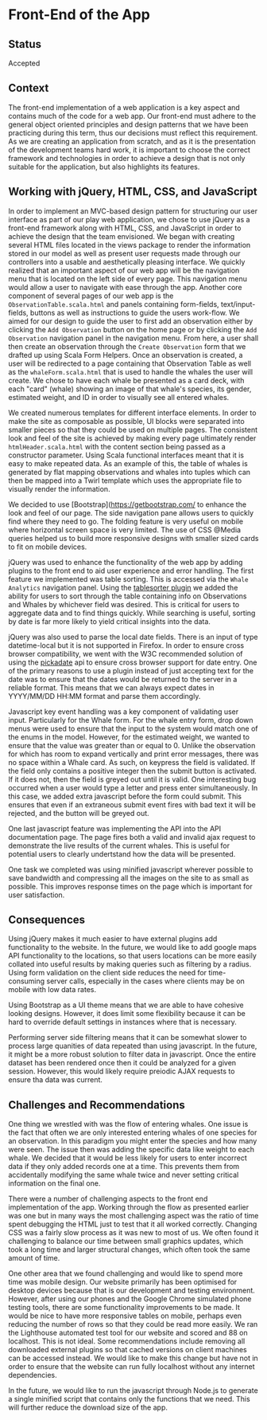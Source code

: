# Front-End of the App

## Status

Accepted

## Context

The front-end implementation of a web application is a key aspect and contains much of the code for a web app. Our front-end must adhere to the general object oriented principles 
and design patterns that we have been practicing during this term, thus our decisions must reflect this requirement. As we are creating an application from scratch, and as it is 
the presentation of the development teams hard work, it is important to choose the correct framework and technologies in order to achieve a design that is not only suitable 
for the application, but also highlights its features. 

## Working with jQuery, HTML, CSS, and JavaScript

In order to implement an MVC-based design pattern for structuring our user interface as part of our play web application, we chose to use jQuery as a front-end 
framework along with HTML, CSS, and JavaScript in order to achieve the design that the team envisioned. We began with creating several HTML files located in the views package to 
render the information stored in our model as well as present user requests made through our controllers into a usable and aesthetically pleasing interface. We quickly realized that
an important aspect of our web app will be the navigation menu that is located on the left side of every page. This navigation menu would allow a user to navigate with ease through the
app. Another core component of several pages of our web app is the `ObservationTable.scala.html` and panels containing form-fields, text/input-fields, buttons as well as instructions to 
guide the users work-flow. We aimed for our design to guide the user to first add an observation either by clicking the `Add Observation` button on the home page or by clicking the 
`Add Observation` navigation panel in the navigation menu. From here, a user shall then create an observation through the `Create Observation` form that we drafted up using Scala Form Helpers.
Once an observation is created, a user will be redirected to a page containing that Observation Table as well as the `whaleForm.scala.html` that is used to handle the whales the user
will create. We chose to have each whale be presented as a card deck, with each "card" (whale) showing an image of that whale's species, its gender, estimated weight, and ID in order to visually 
see all entered whales. 

We created numerous templates for different interface elements. In order to make the site as composable as possible,
UI blocks were separated into smaller pieces so that they could be used on multiple pages. The consistent look and feel
of the site is achieved by making every page ultimately render `htmlHeader.scala.html` with the content section
being passed as a constructor parameter. Using Scala functional interfaces meant that it is easy to make repeated data.
As an example of this, the table of whales is generated by flat mapping observations and whales into tuples which can
then be mapped into a Twirl template which uses the appropriate file to visually render the information.


We decided to use [Bootstrap](https://getbootstrap.com/ to enhance the look and feel of our page. The side navigation
pane allows users to quickly find where they need to go. The folding feature is very useful on mobile where horizontal
screen space is very limited. The use of CSS @Media queries helped us to build more responsive designs with smaller
sized cards to fit on mobile devices.


jQuery was used to enhance the functionality of the web app by adding plugins to the front end to aid user experience and error
handling. The first feature we implemented was table sorting. This is accessed via the `Whale Analytics` navigation panel. Using the [tablesorter plugin](https://mottie.github.io/tablesorter/docs/)
we added the ability for users to sort through the table containing info on Observations and Whales by whichever field was desired.
This is critical for users to aggregate data and to find things quickly. While searching is useful, sorting by date is
far more likely to yield critical insights into the data. 

jQuery was also used to parse the local date fields. There is an input of type datetime-local but it is not supported in
Firefox. In order to ensure cross browser compatibility, we went with the W3C recommended solution of using the 
[pickadate](https://www.jqueryscript.net/time-clock/Lightweight-jQuery-Date-Input-Picker.html) api to ensure cross
browser support for date entry. One of the primary reasons to use a plugin instead of just accepting text for the date
was to ensure that the dates would be returned to the server in a reliable format. This means that we can always expect
dates in YYYY/MM/DD HH:MM format and parse them accordingly.

Javascript key event handling was a key component of validating user input. Particularly for the Whale form. For the 
whale entry form, drop down menus were used to ensure that the input to the system would match one of the enums in the
model. However, for the estimated weight, we wanted to ensure that the value was greater than or equal to 0. Unlike the
observation for which has room to expand vertically and print error messages, there was no space within a Whale card.
As such, on keypress the field is validated. If the field only contains a positive integer then the submit button
is activated. If it does not, then the field is greyed out until it is valid. One interesting bug occurred when a user
would type a letter and press enter simultaneously. In this case, we added extra javascript before the form could submit.
This ensures that even if an extraneous submit event fires with bad text it will be rejected, and the button will be greyed out.

One last javascript feature was implementing the API into the API documentation page. The page fires both a valid and invalid
ajax request to demonstrate the live results of the current whales. This is useful for potential users to clearly undertstand
how the data will be presented.

One task we completed was using minified javascript wherever possible to save bandwidth and compressing all
the images on the site to as small as possible. This improves response times on the page which is important for user
satisfaction. 

## Consequences

Using jQuery makes it much easier to have external plugins add functionality to the website. In the future, we would like
to add google maps API functionality to the locations, so that users locations can be more easily collated into useful
results by making queries such as filtering by a radius. Using form validation on the client side reduces the need for
time-consuming server calls, especially in the cases where clients may be on mobile with low data rates.

Using Bootstrap as a UI theme means that we are able to have cohesive looking designs. However, it does limit some
flexibility because it can be hard to override default settings in instances where that is necessary.

Performing server side filtering means that it can be somewhat slower to process large quanities of data repeated than
using javascript. In the future, it might be a more robust solution to filter data in javascript. Once the entire dataset
has been rendered once then it could be analyzed for a given session. However, this would likely require preiodic AJAX requests
to ensure tha data was current.

## Challenges and Recommendations
One thing we wrestled with was the flow of entering whales. One issue is the fact that often we are only interested
entering whales of one species for an observation. In this paradigm you might enter the species and how many were seen.
The issue then was adding the specific data like weight to each whale. We decided that it would be less likely for users
to enter incorrect data if they only added records one at a time. This prevents them from accidentally modifying the
same whale twice and never setting critical information on the final one.

There were a number of challenging aspects to the front end implementation of the app. Working through the flow as
presented earlier was one but in many ways the most challenging aspect was the ratio of time spent debugging the HTML
just to test that it all worked correctly. Changing CSS was a fairly slow process as it was new to most of us. We often
found it challenging to balance our time between small graphics updates, which took a long time and larger structural changes,
which often took the same amount of time. 

One other area that we found challenging and would like to spend more time was mobile design. Our website primarily has
been optimised for desktop devices because that is our development and testing environment. However, after using our
phones and the Google Chrome simulated phone testing tools, there are some functionality improvements to be made. 
It would be nice to have more responsive tables on mobile, perhaps even reducing the number of rows so that they could
be read more easily. We ran the Lighthouse automated test tool for our website and scored and 88 on localhost.
This is not ideal. Some recommendations include removing all downloaded external plugins so that cached versions
on client machines can be accessed instead. We would like to make this change but have not in order to ensure that the
website can run fully localhost without any internet dependencies. 

In the future, we would like to run the javascript through Node.js to generate a single minified script that contains
only the functions that we need. This will further reduce the download size of the app.
